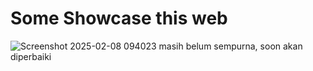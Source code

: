# Some Showcase this web
![Screenshot 2025-02-08 094023](https://github.com/user-attachments/assets/a5cba401-20ec-4f6b-ac0a-9f89df0eca6f)
masih belum sempurna, soon akan diperbaiki
